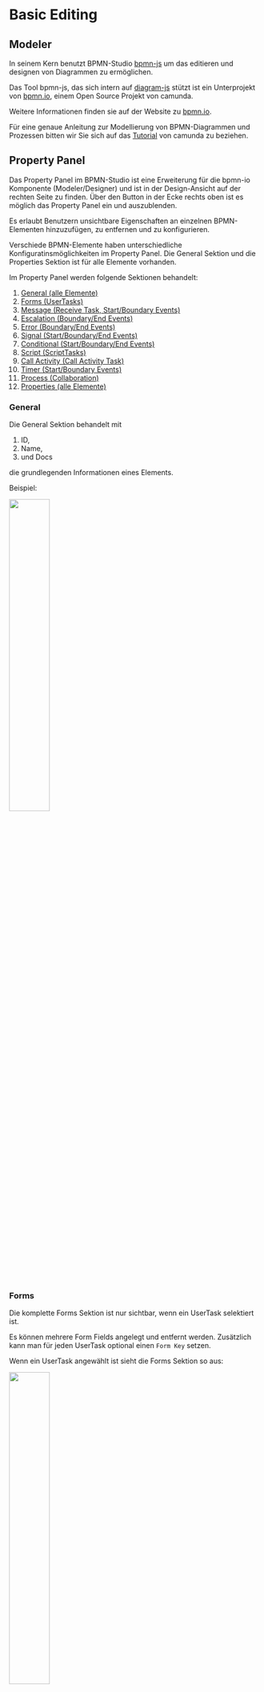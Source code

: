 # Basic Editing

## Modeler

In seinem Kern benutzt BPMN-Studio [bpmn-js](https://bpmn.io/toolkit/bpmn-js/)
um das editieren und designen von Diagrammen zu ermöglichen.

Das Tool bpmn-js, das sich intern auf [diagram-js](https://github.com/bpmn-io/diagram-js)
stützt ist ein Unterprojekt von [bpmn.io](https://github.com/bpmn-io), einem
Open Source Projekt von camunda.

Weitere Informationen finden sie auf der Website zu [bpmn.io](https://bpmn.io/).

Für eine genaue Anleitung zur Modellierung von BPMN-Diagrammen und Prozessen
bitten wir Sie sich auf das [Tutorial](https://camunda.com/bpmn/) von camunda
zu beziehen.

## Property Panel

Das Property Panel im BPMN-Studio ist eine Erweiterung für die bpmn-io 
Komponente (Modeler/Designer) und ist in der Design-Ansicht auf der rechten
Seite zu finden. Über den Button in der Ecke rechts oben ist es möglich
das Property Panel ein und auszublenden.

Es erlaubt Benutzern unsichtbare Eigenschaften an einzelnen BPMN-Elementen
hinzuzufügen, zu entfernen und zu konfigurieren.

Verschiede BPMN-Elemente haben unterschiedliche Konfiguratinsmöglichkeiten
im Property Panel. Die General Sektion und die Properties Sektion ist für alle 
Elemente vorhanden.

Im Property Panel werden folgende Sektionen behandelt:

1. [General (alle Elemente)](#general)
1. [Forms (UserTasks)](#forms)
1. [Message (Receive Task, Start/Boundary Events)](#message-escalation-error-signal)
1. [Escalation (Boundary/End Events)](#message-escalation-error-signal)
1. [Error (Boundary/End Events)](#message-escalation-error-signal)
1. [Signal (Start/Boundary/End Events)](#message-escalation-error-signal)
1. [Conditional (Start/Boundary/End Events)](#conditional-event)
1. [Script (ScriptTasks)](#script)
1. [Call Activity (Call Activity Task)](#call-activity)
1. [Timer (Start/Boundary Events)](#timer)
1. [Process (Collaboration)](#process)
1. [Properties (alle Elemente)](#extension-properties)

### General

Die General Sektion behandelt mit

1. ID,
1. Name,
1. und Docs

die grundlegenden Informationen eines Elements.

Beispiel: 

<img src="general-sektion.png" width="40%" />

### Forms

Die komplette Forms Sektion ist nur sichtbar, wenn ein UserTask selektiert ist.

Es können mehrere Form Fields angelegt und entfernt werden.
Zusätzlich kann man für jeden UserTask optional einen `Form Key` setzen.

Wenn ein UserTask angewählt ist sieht die Forms Sektion so aus:

<img src="form-sektion-leer.png" width="40%" />

Nach dem hinzufügen eines Form Fields über den `+` Button erscheint ein
weiterer Teil der Sektion:

<img src="form-sektion-formfield.png" width="40%" />

In der Form Field Sektion gibt es die Möglichkeit festzulegen

1. welche ID das Form Field erhalten soll,
1. welchen Typ das Form Field haben soll,
1. welches Label gesetzt werden soll,
1. welcher Standardwert drin stehen soll.

**Wichtig** hierbei ist das die **ID** einmalig sein muss und nicht leer sein darf.

Es stehen folgende Typen als Auswahl zur Verfügung:

1. string
1. long
1. boolean
1. date
1. enum
1. custom type

**Info**: 

Wenn der Typ `enum` ausgewählt ist, erscheint eine weitere Sektion, 
in der anhand von Key-Value-Paaren angegeben wird, welche Einträge
die Enum-Auswahl beinhalten soll.

Im BPMN-Studio wird ein UserTask vom Typ `enum` während der Ausführung als
Dropdown dargestellt.

### Message, Escalation, Error, Signal

Die 

- Message Sektion,
- Escalation Sektion,
- Error Sektion und
- Signal Sektion

haben keine großen Unterschiede. Alle Sektionen sind sichtbar, wenn entweder
ein Boundary oder eine End -Event von einem dieser Typen angewählt ist.

Lediglich die Message Sektion wird auch bei einem angewähltem `SendTask`, oder 
`ReceiveTask` angezeigt.

Die Sektionen sind vom Aufbau her identisch. Man fügt über den `+` Button
eine Message, einen Error, eine Escalation oder ein Signal hinzu.

Das hinzugefügte Event ist dann im Auswahldropdown automatisch ausgewählt.
Anschließend setzt man die Werte, wie zum Beispiel beim Error Event den

- Name,
- Code,
- und die Message.

So sieht zum Beispiel die Error Sektion aus:

<img src="error-sektion.png" width="40%" />

### Conditional Event

Die Conditional Event Sektion wird nur bei angewähltem `Conditional` Boundary
Event sichbar. 

Hier kann 

- eine Condition,
- ein Variable Name und
- ein Variable Event

angegeben werden.

<img src="conditional-sektion.png" width="40%" />

### Script

Die Script Sektion wird nur bei angewählten `ScriptTask` sichtbar.

Der `ScriptTask` wird mit 

- dem Format,
- dem Script und
- einer Result Variablen

konfiguriert. Aktuell ist es so, dass JavaScript als Code ausgeführt werden
kann. Dafür würde man auch nur das Script Feld brauchen.

Als Test kann man zum Beispiel `console.log('Das ist ein Test!')` angeben, und
es würde im Backend während der Ausführung des Tasks geloggt werden.

<img src="script-sektion.png" width="40%" />

### Call Activity

Die Call Activity Sektion wird bei einem `Call Activity` Task angezeigt
und sieht wie folgt aus:

<img src="call-activity-sektion.png" width="40%" />

Wenn die Call Activity konfiguriert ist, also ein Prozess ausgewählt wurde,
wird während der Ausführung der ausgewählte Prozess gestartet und nach
beendigung wieder zurück zum eigentlichen Prozess gewechselt.

Allerdings funktioniert es nur, wenn beide Prozesse auf verbundenen der 
ProcessEngine liegen. 

